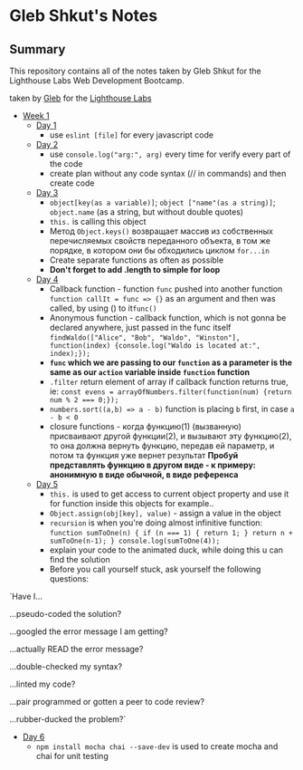 # Gleb Shkut's Notes

## Summary 

This repository contains all of the notes taken by Gleb Shkut for the Lighthouse Labs Web Development Bootcamp.

taken by [Gleb](https://github.com/JoelCodes) for the [Lighthouse Labs](https://www.lighthouselabs.ca/)

* [Week 1](/Week_1)
  * [Day 1](/Week_1/Day_1)
    - use `eslint [file]` for every javascript code
  * [Day 2](/Week_1/Day_2)
    - use `console.log("arg:", arg)` every time for verify every part of the code
    - create plan without any code syntax (// in commands) and then create code
  * [Day 3](/Week_1/Day_3)
    - `object[key(as a variable)]`; `object ["name"(as a string)]`; `object.name` (as a string, but without double quotes)
    - `this.` is calling this object
    - Метод `Object.keys()` возвращает массив из собственных перечисляемых свойств переданного объекта, в том же порядке, в котором они бы обходились циклом `for...in`
    - Create separate functions as often as possible
    - <b> Don't forget to add .length to simple for loop</b>
  * [Day 4](/Week_1/Day_4)
    - Callback function - function `func` pushed into another function `function callIt = func => {}` as an argument and then was called, by using () to it`func()`
    - Anonymous function - callback function, which is not gonna be declared anywhere, just passed in the func itself `findWaldo(["Alice", "Bob", "Waldo", "Winston"], function(index) {console.log("Waldo is located at:", index);});`
    - <b> `func` which we are passing to our `function` as a parameter is the same as our `action` variable inside `function` function </b>
    - `.filter` return element of array if callback function returns true, ie: `const evens = arrayOfNumbers.filter(function(num) {return num % 2 === 0;});`
    - `numbers.sort((a,b) => a - b)` function is placing `b` first, in case `a - b < 0`
    - closure functions - когда функцию(1) (вызванную) присваивают другой функции(2), и вызывают эту функцию(2), то она должна вернуть функцию, передав ей параметр, и потом та функция уже вернет результат <b> Пробуй представлять фyнкцию в другом виде - к примеру: анонимную в виде обычной, в виде референса </b>
   * [Day 5](/Week_1/Day_5)
     - `this.` is used to get access to current object property and use it for function inside this objects for example..
     - `Object.assign(obj[key], value)` - assign a value in the object
     - `recursion` is when you're doing almost infinitive function: ```function sumToOne(n) {
        if (n === 1) {
         return 1;
        }
        return n + sumToOne(n-1);
        }
       console.log(sumToOne(4));```
     - explain your code to the animated duck, while doing this u can find the solution
     - Before you call yourself stuck, ask yourself the following questions:

`Have I...

...pseudo-coded the solution?

...googled the error message I am getting?

...actually READ the error message?

...double-checked my syntax?

...linted my code?

...pair programmed or gotten a peer to code review?

...rubber-ducked the problem?`
 * [Day 6](/Week_1/Day_6)
     - `npm install mocha chai --save-dev` is used to create mocha and chai for unit testing

